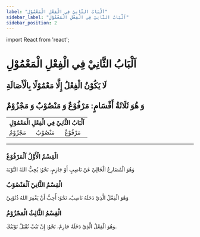 ```yaml
---
label: "اَلْبَابُ الثَّانِيْ فِي الْفِعْلِ الْمَعْمُوْلِ"
sidebar_label: "اَلْبَابُ الثَّانِيْ فِي الْفِعْلِ الْمَعْمُوْلِ"
sidebar_position: 2
---
```


import React from 'react';

# اَلْبَابُ الثَّانِيْ فِي الْفِعْلِ الْمَعْمُوْلِ

## لَا يَكُوْنُ الْفِعْلُ إِلَّا مَعْمُوْلًا بِالْأَصَالَةِ

## وَ هُوَ ثَلَاثَةُ أَقْسَامٍ: مَرْفُوْعٌ وَ مَنْصُوْبٌ وَ مَجْزُوْمٌ

<table>
    <tr>
        <th colspan="3">اَلْبَابُ الثَّانِيْ فِي الْفِعْلِ الْمَعْمُوْلِ</th>
    </tr>
    <tr>
        <td>مَجْزُوْمٌ</td>
        <td>مَنْصُوْبٌ</td>
        <td>مَرْفُوْعٌ</td>
    </tr>
</table>

---

### الْقِسْمُ الْأَوَّلُ اَلْمَرْفُوْعُ
 وَهُوَ الْمُضَارِعُ الْخَالِيْ عَنْ نَاصِبٍ أَوْ جَازِمٍ، نَحْوُ: يُحِبُّ اللهُ التَّوْبَةَ

### الْقِسْمُ الثَّانِيْ اَلْمَنْصُوْبُ

 وَهُوَ الْفِعْلُ الَّذِيْ دَخَلَهُ نَاصِبٌ، نَحْوُ: أُحِبُّ أَنْ يَغْفِرَ اللهُ ذُنُوْبِيْ

### الْقِسْمُ الثَّالِثُ الْمَجْزُوْمُ

 وَهُوَ الْفِعْلُ الَّذِيْ دَخَلَهُ جَازِمٌ، نَحْوُ: إِنْ تَتُبْ تُقْبَلْ تَوْبَتُكَ.

